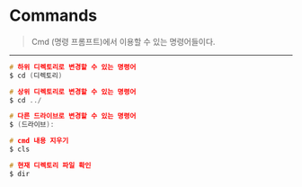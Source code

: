 # Commands

> Cmd (명령 프롬프트)에서 이용할 수 있는 명령어들이다.

---

```c
# 하위 디렉토리로 변경할 수 있는 명령어
$ cd (디렉토리)

# 상위 디렉토리로 변경할 수 있는 명령어
$ cd ../

# 다른 드라이브로 변경할 수 있는 명령어
$ (드라이브):

# cmd 내용 지우기
$ cls

# 현재 디렉토리 파일 확인
$ dir
```
